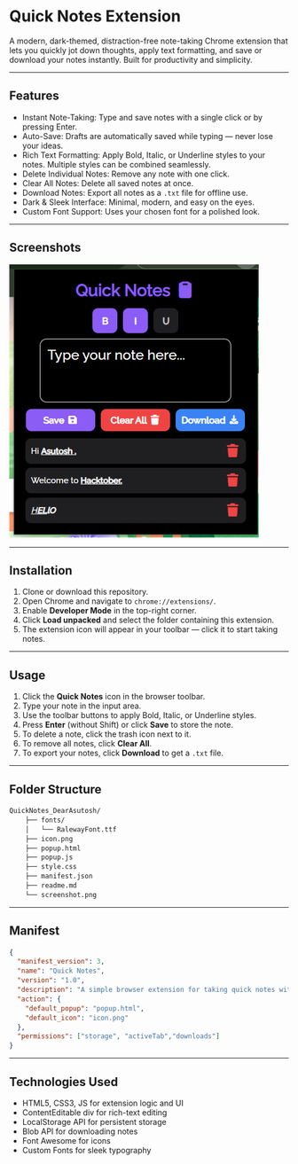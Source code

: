 # Quick Notes Extension

A modern, dark-themed, distraction-free note-taking Chrome extension that lets you quickly jot down thoughts, apply text formatting, and save or download your notes instantly. Built for productivity and simplicity.

---

## Features

- Instant Note-Taking: Type and save notes with a single click or by pressing Enter.  
- Auto-Save: Drafts are automatically saved while typing — never lose your ideas.  
- Rich Text Formatting: Apply Bold, Italic, or Underline styles to your notes. Multiple styles can be combined seamlessly.  
- Delete Individual Notes: Remove any note with one click.  
- Clear All Notes: Delete all saved notes at once.  
- Download Notes: Export all notes as a `.txt` file for offline use.  
- Dark & Sleek Interface: Minimal, modern, and easy on the eyes.  
- Custom Font Support: Uses your chosen font for a polished look.

---

## Screenshots

![Quick Notes Extension Screenshot](screenshot.png)  

---

## Installation

1. Clone or download this repository.  
2. Open Chrome and navigate to `chrome://extensions/`.  
3. Enable **Developer Mode** in the top-right corner.  
4. Click **Load unpacked** and select the folder containing this extension.  
5. The extension icon will appear in your toolbar — click it to start taking notes.

---

## Usage

1. Click the **Quick Notes** icon in the browser toolbar.  
2. Type your note in the input area.  
3. Use the toolbar buttons to apply Bold, Italic, or Underline styles.  
4. Press **Enter** (without Shift) or click **Save** to store the note.  
5. To delete a note, click the trash icon next to it.  
6. To remove all notes, click **Clear All**.  
7. To export your notes, click **Download** to get a `.txt` file.

---

## Folder Structure
```md
QuickNotes_DearAsutosh/
    ├── fonts/
    │   └── RalewayFont.ttf
    ├── icon.png
    ├── popup.html
    ├── popup.js
    ├── style.css
    ├── manifest.json
    ├── readme.md
    └── screenshot.png
```
---
## Manifest

```json
{
  "manifest_version": 3,
  "name": "Quick Notes",
  "version": "1.0",
  "description": "A simple browser extension for taking quick notes with auto-save and clear options.",
  "action": {
    "default_popup": "popup.html",
    "default_icon": "icon.png"
  },
  "permissions": ["storage", "activeTab","downloads"]
}
```
---
## Technologies Used

- HTML5, CSS3, JS for extension logic and UI
- ContentEditable div for rich-text editing
- LocalStorage API for persistent storage
- Blob API for downloading notes
- Font Awesome for icons
- Custom Fonts for sleek typography
